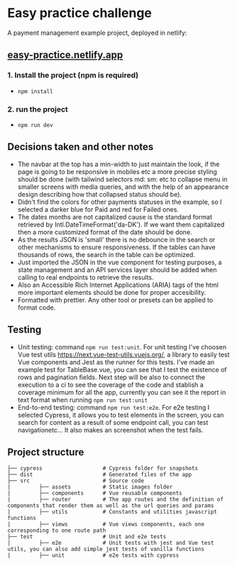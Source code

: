 # Easy practice challenge

A payment management example project, deployed in netlify:

## <a href="https://easy-practice.netlify.app/" target="_blank">easy-practice.netlify.app</a>

### 1. Install the project (npm is required)

- `npm install`

### 2. run the project

- `npm run dev`

## Decisions taken and other notes

- The navbar at the top has a min-width to just maintain the look, if the page is going to be responsive in mobiles etc a more precise styling should be done (with tailwind selectors md: sm: etc to collapse menu in smaller screens with media queries, and with the help of an appearance design describing how that collapsed status should be).
- Didn't find the colors for other payments statuses in the example, so I selected a darker blue for Paid and red for Failed ones.
- The dates months are not capitalized cause is the standard format retrieved by Intl.DateTimeFormat('da-DK'). If we want them capitalized then a more customized format of the date should be done.
- As the results JSON is 'small' there is no debounce in the search or other mechanisms to ensure responsiveness. If the tables can have thousands of rows, the search in the table can be optimized.
- Just imported the JSON in the vue component for testing purposes, a state management and an API services layer should be added when calling to real endpoints to retrieve the results.
- Also an Accessible Rich Internet Applications (ARIA) tags of the html more important elements should be done for proper accesibility.
- Formatted with prettier. Any other tool or presets can be applied to format code.

## Testing

- Unit testing: command `npm run test:unit`. For unit testing I've choosen Vue test utils https://next.vue-test-utils.vuejs.org/, a library to easily test Vue components and Jest as the runner for this tests. I've made an example test for TableBase.vue, you can see that I test the existence of rows and pagination fields. Next step will be also to connect the execution to a ci to see the coverage of the code and stablish a coverage minimum for all the app, currently you can see it the report in text format when running `npm run test:unit`
- End-to-end testing: command `npm run test:e2e`. For e2e testing I selected Cypress, it allows you to test elements in the screen, you can search for content as a result of some endpoint call, you can test navigationetc... It also makes an screenshot when the test fails.

## Project structure

```
├── cypress                   # Cypress folder for snapshots
├── dist                      # Generated files of the app
├── src                       # Source code
|         ├── assets          # Static images folder
|         ├── components      # Vue reusable components
|         ├── router          # The app routes and the definition of components that render them as well as the url queries and params
|         ├── utils           # Constants and utilities javascript functions
|         ├── views           # Vue views components, each one corresponding to one route path
├── test                      # Unit and e2e tests
|         ├── e2e             # Unit tests with jest and Vue test utils, you can also add simple jest tests of vanilla functions
|         ├── unit            # e2e tests with cypress

```
